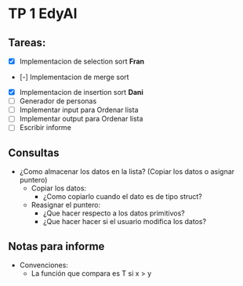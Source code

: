 # TP 1 EdyAl

## Tareas:
 - [X] Implementacion de selection sort **Fran** 
 - [-] Implementacion de merge sort
 - [X] Implementacion de insertion sort **Dani** 
 - [ ] Generador de personas
 - [ ] Implementar input para Ordenar lista
 - [ ] Implementar output para Ordenar lista
 - [ ] Escribir informe

## Consultas

 * ¿Como almacenar los datos en la lista? (Copiar los datos o asignar puntero)
    * Copiar los datos:
      * ¿Como copiarlo cuando el dato es de tipo struct?
    * Reasignar el puntero:
      * ¿Que hacer respecto a los datos primitivos?
      * ¿Que hacer hacer si el usuario modifica los datos?

## Notas para informe
* Convenciones:
   * La función que compara es T si x > y
